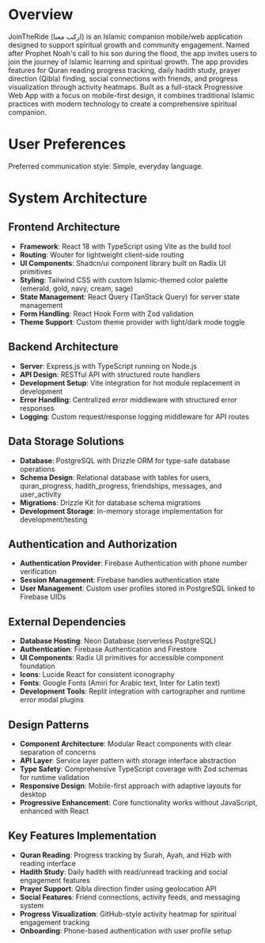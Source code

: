 # Overview

JoinTheRide (اركب معنا) is an Islamic companion mobile/web application designed to support spiritual growth and community engagement. Named after Prophet Noah's call to his son during the flood, the app invites users to join the journey of Islamic learning and spiritual growth. The app provides features for Quran reading progress tracking, daily hadith study, prayer direction (Qibla) finding, social connections with friends, and progress visualization through activity heatmaps. Built as a full-stack Progressive Web App with a focus on mobile-first design, it combines traditional Islamic practices with modern technology to create a comprehensive spiritual companion.

# User Preferences

Preferred communication style: Simple, everyday language.

# System Architecture

## Frontend Architecture
- **Framework**: React 18 with TypeScript using Vite as the build tool
- **Routing**: Wouter for lightweight client-side routing
- **UI Components**: Shadcn/ui component library built on Radix UI primitives
- **Styling**: Tailwind CSS with custom Islamic-themed color palette (emerald, gold, navy, cream, sage)
- **State Management**: React Query (TanStack Query) for server state management
- **Form Handling**: React Hook Form with Zod validation
- **Theme Support**: Custom theme provider with light/dark mode toggle

## Backend Architecture
- **Server**: Express.js with TypeScript running on Node.js
- **API Design**: RESTful API with structured route handlers
- **Development Setup**: Vite integration for hot module replacement in development
- **Error Handling**: Centralized error middleware with structured error responses
- **Logging**: Custom request/response logging middleware for API routes

## Data Storage Solutions
- **Database**: PostgreSQL with Drizzle ORM for type-safe database operations
- **Schema Design**: Relational database with tables for users, quran_progress, hadith_progress, friendships, messages, and user_activity
- **Migrations**: Drizzle Kit for database schema migrations
- **Development Storage**: In-memory storage implementation for development/testing

## Authentication and Authorization
- **Authentication Provider**: Firebase Authentication with phone number verification
- **Session Management**: Firebase handles authentication state
- **User Management**: Custom user profiles stored in PostgreSQL linked to Firebase UIDs

## External Dependencies
- **Database Hosting**: Neon Database (serverless PostgreSQL)
- **Authentication**: Firebase Authentication and Firestore
- **UI Components**: Radix UI primitives for accessible component foundation
- **Icons**: Lucide React for consistent iconography
- **Fonts**: Google Fonts (Amiri for Arabic text, Inter for Latin text)
- **Development Tools**: Replit integration with cartographer and runtime error modal plugins

## Design Patterns
- **Component Architecture**: Modular React components with clear separation of concerns
- **API Layer**: Service layer pattern with storage interface abstraction
- **Type Safety**: Comprehensive TypeScript coverage with Zod schemas for runtime validation
- **Responsive Design**: Mobile-first approach with adaptive layouts for desktop
- **Progressive Enhancement**: Core functionality works without JavaScript, enhanced with React

## Key Features Implementation
- **Quran Reading**: Progress tracking by Surah, Ayah, and Hizb with reading interface
- **Hadith Study**: Daily hadith with read/unread tracking and social engagement features
- **Prayer Support**: Qibla direction finder using geolocation API
- **Social Features**: Friend connections, activity feeds, and messaging system
- **Progress Visualization**: GitHub-style activity heatmap for spiritual engagement tracking
- **Onboarding**: Phone-based authentication with user profile setup